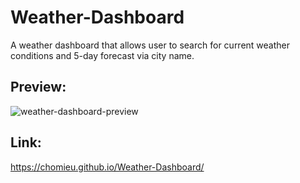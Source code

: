 # Weather-Dashboard
<p> A weather dashboard that allows user to search for current weather conditions and 5-day forecast via city name. </p>

## Preview:
<img alt="weather-dashboard-preview" src="">

## Link:
<https://chomieu.github.io/Weather-Dashboard/>
